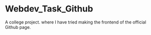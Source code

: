 # Webdev_Task_Github
A college project. where I have tried making the frontend of the official Github page.
